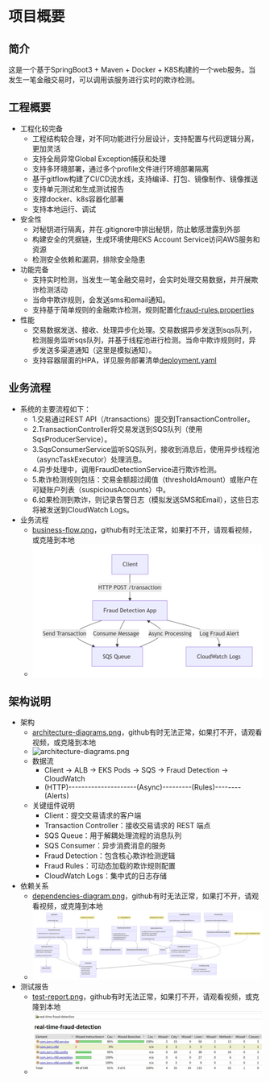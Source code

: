 # 项目概要
## 简介
这是一个基于SpringBoot3 + Maven + Docker + K8S构建的一个web服务。当发生一笔金融交易时，可以调用该服务进行实时的欺诈检测。

## 工程概要
- 工程化较完备
  - 工程结构较合理，对不同功能进行分层设计，支持配置与代码逻辑分离，更加灵活
  - 支持全局异常Global Exception捕获和处理
  - 支持多环境部署，通过多个profile文件进行环境部署隔离
  - 基于gitflow构建了CI/CD流水线，支持编译、打包、镜像制作、镜像推送
  - 支持单元测试和生成测试报告
  - 支撑docker、k8s容器化部署
  - 支持本地运行、调试
- 安全性
  - 对秘钥进行隔离，并在.gitignore中排出秘钥，防止敏感泄露到外部
  - 构建安全的凭据链，生成环境使用EKS Account Service访问AWS服务和资源
  - 检测安全依赖和漏洞，排除安全隐患
- 功能完备
  - 支持实时检测，当发生一笔金融交易时，会实时处理交易数据，并开展欺诈检测活动
  - 当命中欺诈规则，会发送sms和email通知。
  - 支持基于简单规则的金融欺诈检测，规则配置化[fraud-rules.properties](../src/main/resources/fraud-rules.properties)
- 性能
  - 交易数据发送、接收、处理异步化处理。交易数据异步发送到sqs队列，检测服务监听sqs队列，并基于线程池进行检测。当命中欺诈规则时，异步发送多渠道通知（这里是模拟通知）。
  - 支持容器层面的HPA，详见服务部署清单[deployment.yaml](../deployment.yaml)
## 业务流程
- 系统的主要流程如下：
  - 1.交易通过REST API（/transactions）提交到TransactionController。
  - 2.TransactionController将交易发送到SQS队列（使用SqsProducerService）。
  - 3.SqsConsumerService监听SQS队列，接收到消息后，使用异步线程池（asyncTaskExecutor）处理消息。
  - 4.异步处理中，调用FraudDetectionService进行欺诈检测。
  - 5.欺诈检测规则包括：交易金额超过阈值（thresholdAmount）或账户在可疑账户列表（suspiciousAccounts）中。
  - 6.如果检测到欺诈，则记录告警日志（模拟发送SMS和Email），这些日志将被发送到CloudWatch Logs。
- 业务流程
  - [business-flow.png](images/business-flow.png)，github有时无法正常，如果打不开，请观看视频，或克隆到本地
  - ![business-flow.png](images/business-flow.png)
## 架构说明
- 架构
  - [architecture-diagrams.png](images/architecture-diagrams.png)，github有时无法正常，如果打不开，请观看视频，或克隆到本地
  - ![architecture-diagrams.png](https://media.githubusercontent.com/media/ijerrychen/lfs/refs/heads/master/rtf/images/architecture-diagrams.png)
  - 数据流
    - Client → ALB → EKS Pods → SQS → Fraud Detection → CloudWatch
    - (HTTP)---------------------(Async)---------(Rules)--------(Alerts)
  - 关键组件说明
    - Client：提交交易请求的客户端
    - Transaction Controller：接收交易请求的 REST 端点
    - SQS Queue：用于解耦处理流程的消息队列
    - SQS Consumer：异步消费消息的服务
    - Fraud Detection：包含核心欺诈检测逻辑
    - Fraud Rules：可动态加载的欺诈规则配置
    - CloudWatch Logs：集中式的日志存储
- 依赖关系
  - [dependencies-diagram.png](images/dependencies-diagram.png)，github有时无法正常，如果打不开，请观看视频，或克隆到本地
  - ![dependencies-diagram.png](images/dependencies-diagram.png)
- 测试报告
  - [test-report.png](images/test-report.png)，github有时无法正常，如果打不开，请观看视频，或克隆到本地
  - ![test-report.png](images/test-report.png)
  

